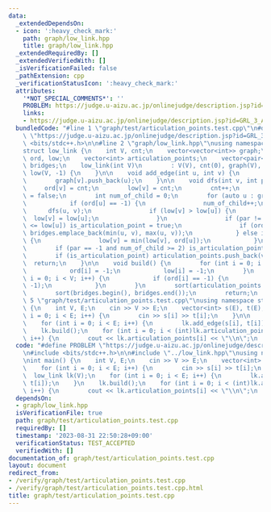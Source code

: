 ```yaml
---
data:
  _extendedDependsOn:
  - icon: ':heavy_check_mark:'
    path: graph/low_link.hpp
    title: graph/low_link.hpp
  _extendedRequiredBy: []
  _extendedVerifiedWith: []
  _isVerificationFailed: false
  _pathExtension: cpp
  _verificationStatusIcon: ':heavy_check_mark:'
  attributes:
    '*NOT_SPECIAL_COMMENTS*': ''
    PROBLEM: https://judge.u-aizu.ac.jp/onlinejudge/description.jsp?id=GRL_3_A
    links:
    - https://judge.u-aizu.ac.jp/onlinejudge/description.jsp?id=GRL_3_A
  bundledCode: "#line 1 \"graph/test/articulation_points.test.cpp\"\n#define PROBLEM\
    \ \"https://judge.u-aizu.ac.jp/onlinejudge/description.jsp?id=GRL_3_A\"\n#include\
    \ <bits/stdc++.h>\n\n#line 2 \"graph/low_link.hpp\"\nusing namespace std;\n\n\
    struct low_link {\n    int V, cnt;\n    vector<vector<int>> graph;\n    vector<int>\
    \ ord, low;\n    vector<int> articulation_points;\n    vector<pair<int, int>>\
    \ bridges;\n    low_link(int V)\n        : V(V), cnt(0), graph(V), ord(V, -1),\
    \ low(V, -1) {\n    }\n\n    void add_edge(int u, int v) {\n        graph[u].push_back(v);\n\
    \        graph[v].push_back(u);\n    }\n\n    void dfs(int v, int par) {\n   \
    \     ord[v] = cnt;\n        low[v] = cnt;\n        cnt++;\n        bool is_articulation_point\
    \ = false;\n        int num_of_child = 0;\n        for (auto u : graph[v]) {\n\
    \            if (ord[u] == -1) {\n                num_of_child++;\n          \
    \      dfs(u, v);\n                if (low[v] > low[u]) {\n                  \
    \  low[v] = low[u];\n                }\n                if (par != -1 and ord[v]\
    \ <= low[u]) is_articulation_point = true;\n                if (ord[v] < low[u])\
    \ bridges.emplace_back(min(u, v), max(u, v));\n            } else if (u != par)\
    \ {\n                low[v] = min(low[v], ord[u]);\n            }\n        }\n\
    \        if (par == -1 and num_of_child >= 2) is_articulation_point = true;\n\
    \        if (is_articulation_point) articulation_points.push_back(v);\n      \
    \  return;\n    }\n\n    void build() {\n        for (int i = 0; i < V; i++) {\n\
    \            ord[i] = -1;\n            low[i] = -1;\n        }\n        for (int\
    \ i = 0; i < V; i++) {\n            if (ord[i] == -1) {\n                dfs(i,\
    \ -1);\n            }\n        }\n        sort(articulation_points.begin(), articulation_points.end());\n\
    \        sort(bridges.begin(), bridges.end());\n        return;\n    }\n};\n#line\
    \ 5 \"graph/test/articulation_points.test.cpp\"\nusing namespace std;\n\nint main()\
    \ {\n    int V, E;\n    cin >> V >> E;\n    vector<int> s(E), t(E);\n    for (int\
    \ i = 0; i < E; i++) {\n        cin >> s[i] >> t[i];\n    }\n\n    low_link lk(V);\n\
    \    for (int i = 0; i < E; i++) {\n        lk.add_edge(s[i], t[i]);\n    }\n\
    \    lk.build();\n    for (int i = 0; i < (int)lk.articulation_points.size();\
    \ i++) {\n        cout << lk.articulation_points[i] << \"\\n\";\n    }\n}\n"
  code: "#define PROBLEM \"https://judge.u-aizu.ac.jp/onlinejudge/description.jsp?id=GRL_3_A\"\
    \n#include <bits/stdc++.h>\n\n#include \"../low_link.hpp\"\nusing namespace std;\n\
    \nint main() {\n    int V, E;\n    cin >> V >> E;\n    vector<int> s(E), t(E);\n\
    \    for (int i = 0; i < E; i++) {\n        cin >> s[i] >> t[i];\n    }\n\n  \
    \  low_link lk(V);\n    for (int i = 0; i < E; i++) {\n        lk.add_edge(s[i],\
    \ t[i]);\n    }\n    lk.build();\n    for (int i = 0; i < (int)lk.articulation_points.size();\
    \ i++) {\n        cout << lk.articulation_points[i] << \"\\n\";\n    }\n}"
  dependsOn:
  - graph/low_link.hpp
  isVerificationFile: true
  path: graph/test/articulation_points.test.cpp
  requiredBy: []
  timestamp: '2023-08-31 22:50:28+09:00'
  verificationStatus: TEST_ACCEPTED
  verifiedWith: []
documentation_of: graph/test/articulation_points.test.cpp
layout: document
redirect_from:
- /verify/graph/test/articulation_points.test.cpp
- /verify/graph/test/articulation_points.test.cpp.html
title: graph/test/articulation_points.test.cpp
---
```

